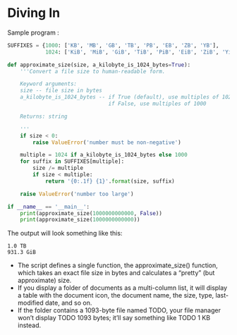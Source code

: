 # Diving In

Sample program :

```python
SUFFIXES = {1000: ['KB', 'MB', 'GB', 'TB', 'PB', 'EB', 'ZB', 'YB'],
            1024: ['KiB', 'MiB', 'GiB', 'TiB', 'PiB', 'EiB', 'ZiB', 'YiB']}

def approximate_size(size, a_kilobyte_is_1024_bytes=True):
    '''Convert a file size to human-readable form.

    Keyword arguments:
    size -- file size in bytes
    a_kilobyte_is_1024_bytes -- if True (default), use multiples of 1024
                                if False, use multiples of 1000

    Returns: string

    '''
    if size < 0:
        raise ValueError('number must be non-negative')

    multiple = 1024 if a_kilobyte_is_1024_bytes else 1000
    for suffix in SUFFIXES[multiple]:
        size /= multiple
        if size < multiple:
            return '{0:.1f} {1}'.format(size, suffix)

    raise ValueError('number too large')

if __name__ == '__main__':
    print(approximate_size(1000000000000, False))
    print(approximate_size(1000000000000))

```

The output will look something like this:

```
1.0 TB
931.3 GiB
```

- The script defines a single function, the approximate_size() function, which takes an exact file size in bytes and calculates a “pretty” (but approximate) size.
- If you display a folder of documents as a multi-column list, it will display a table with the document icon, the document name, the size, type, last-modified date, and so on.
-  If the folder contains a 1093-byte file named TODO, your file manager won’t display TODO 1093 bytes; it’ll say something like TODO 1 KB instead.

